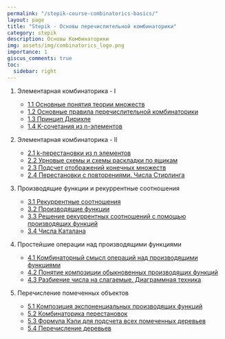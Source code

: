 ```yaml
---
permalink: "/stepik-course-combinatorics-basics/"
layout: page
title: "Stepik - Основы перечислительной комбинаторики"
category: stepik
description: Основы Комбинаторики
img: assets/img/combinatorics_logo.png
importance: 1
giscus_comments: true
toc:
  sidebar: right
---
```


1. Элементарная комбинаторика - I

   - [1.1 Основные понятия теории множеств](/stepik-basics-of-combinatorics/module_1_1-Basic-concepts-of-set-theory)
   - [1.2 Основные правила перечислительной комбинаторики](/stepik-basics-of-combinatorics/module_1_2-Basic-rules-of-enumerative-combinatorics)
   - [1.3 Принцип Дирихле](/stepik-basics-of-combinatorics/module_1_3-Dirichlet-principle)
   - [1.4 K-сочетания из n-элементов](/stepik-basics-of-combinatorics/module_1_4-K-combinations-of-n-elements)

2. Элементарная комбинаторика - II
   - [2.1 k-перестановки из n элементов](/stepik-basics-of-combinatorics/module_2_1-k-permutations-of-n-elements)
   - [2.2 Урновые схемы и схемы раскладки по ящикам](/stepik-basics-of-combinatorics/module_2_2-Urn-diagrams-and-box-layout-diagrams)
   - [2.3 Подсчет отображений конечных множеств](/stepik-basics-of-combinatorics/module_2_3-Counting-mappings-of-finite-sets)
   - [2.4 Перестановки с повторениями. Числа Стирлинга](/stepik-basics-of-combinatorics/module_2_4-Permutations-with-repetitions-Stirling-numbers)
3. Производящие функции и рекуррентные соотношения
   - [3.1 Рекуррентные соотношения](/stepik-basics-of-combinatorics/module_3_1-Recurrence-relations)
   - [3.2 Производящие функции](/stepik-basics-of-combinatorics/module_3_2-Generating-functions)
   - [3.3 Решение рекуррентных соотношений с помощью производящих функций](/stepik-basics-of-combinatorics/module_3_3-Solving-recurrence-relations-using-generating-functions)
   - [3.4 Числа Каталана](/stepik-basics-of-combinatorics/module_3_4-Catalan-Numbers)
4. Простейшие операции над производящими функциями
   - [4.1 Комбинаторный смысл операций над производящими функциями](/stepik-basics-of-combinatorics/module_4_1-Combinatorial-meaning-of-operations-on-generating-functions)
   - [4.2 Понятие композиции обыкновенных производящих функций](/)
   - [4.3 Разбиение числа на слагаемые. Диаграммная техника](https://colab.research.google.com/drive/1jEAxhmzkxrGE9K4TSgL7-0D9JYP5pVeJ?usp=sharing)
5. Перечисление помеченных объектов
   - [5.1 Композиция экспоненциальных производящих функций](/neuro-networks-and-text-treatment/module_4_3-workshop-generating-names-and-slogans-using-RNN/step_2)
   - [5.2 Комбинаторика перестановок](/)
   - [5.3 Формула Кэли для подсчета всех помеченных деревьев](https://colab.research.google.com/drive/1jEAxhmzkxrGE9K4TSgL7-0D9JYP5pVeJ?usp=sharing)
   - [5.4 Перечисление деревьев](https://colab.research.google.com/drive/1jEAxhmzkxrGE9K4TSgL7-0D9JYP5pVeJ?usp=sharing)
